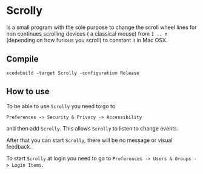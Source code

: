 # Scrolly

Is a small program with the sole purpose to change the scroll wheel lines for 
non continues scrolling devices ( a classical mouse) from `1 .. n` 
(depending on how furious you scroll) to constant `3` in Mac OSX.

## Compile

```
xcodebuild -target Scrolly -configuration Release
```
## How to use

To be able to use `Scrolly` you need to go to 

`Preferences -> Security & Privacy -> Accessibility` 

and then add `Scrolly`. This allows `Scrolly` to listen to change events.

After that you can start `Scrolly`, there will be no message or visual feedback.

To start `Scrolly` at login you need to go to `Preferences -> Users & Groups -> Login Items`.

